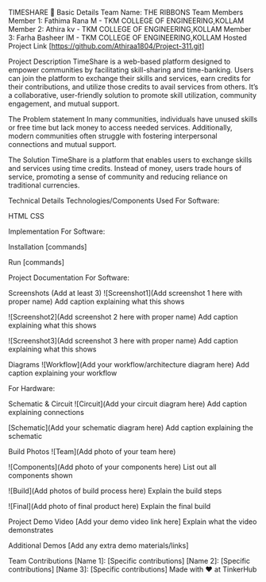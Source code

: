 

TIMESHARE 🎯
Basic Details
Team Name: THE RIBBONS
Team Members
Member 1: Fathima Rana M - TKM COLLEGE OF ENGINEERING,KOLLAM
Member 2: Athira kv - TKM COLLEGE OF ENGINEERING,KOLLAM
Member 3: Farha Basheer IM - TKM COLLEGE OF ENGINEERING,KOLLAM
Hosted Project Link
[https://github.com/Athiraa1804/Project-311.git]

Project Description
TimeShare is a web-based platform designed to empower communities by facilitating skill-sharing and time-banking. Users can join the platform to exchange their skills and services, earn credits for their contributions, and utilize those credits to avail services from others. It’s a collaborative, user-friendly solution to promote skill utilization, community engagement, and mutual support.

The Problem statement
In many communities, individuals have unused skills or free time but lack money to access needed services. Additionally, modern communities often struggle with fostering interpersonal connections and mutual support.

The Solution
TimeShare is a platform that enables users to exchange skills and services using time credits. Instead of money, users trade hours of service, promoting a sense of community and reducing reliance on traditional currencies.

Technical Details
Technologies/Components Used
For Software:

HTML
CSS


Implementation
For Software:

Installation
[commands]

Run
[commands]

Project Documentation
For Software:

Screenshots (Add at least 3)
![Screenshot1](Add screenshot 1 here with proper name) Add caption explaining what this shows

![Screenshot2](Add screenshot 2 here with proper name) Add caption explaining what this shows

![Screenshot3](Add screenshot 3 here with proper name) Add caption explaining what this shows

Diagrams
![Workflow](Add your workflow/architecture diagram here) Add caption explaining your workflow

For Hardware:

Schematic & Circuit
![Circuit](Add your circuit diagram here) Add caption explaining connections

[Schematic](Add your schematic diagram here) Add caption explaining the schematic

Build Photos
![Team](Add photo of your team here)

![Components](Add photo of your components here) List out all components shown

![Build](Add photos of build process here) Explain the build steps

![Final](Add photo of final product here) Explain the final build

Project Demo
Video
[Add your demo video link here] Explain what the video demonstrates

Additional Demos
[Add any extra demo materials/links]

Team Contributions
[Name 1]: [Specific contributions]
[Name 2]: [Specific contributions]
[Name 3]: [Specific contributions]
Made with ❤ at TinkerHub
